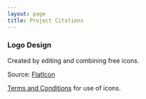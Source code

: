 ```yaml
---
layout: page
title: Project Citations
---
```


### Logo Design
Created by editing and combining free icons.

Source: [FlatIcon](https://www.flaticon.com/)

[Terms and Conditions](https://profile.flaticon.com/license/free) for use of icons.
